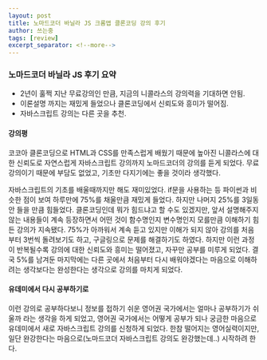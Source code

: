 ```yaml
---
layout: post
title: 노마드코더 바닐라 JS 크롬앱 클론코딩 강의 후기
author: 쓰는중
tags: [review]
excerpt_separator: <!--more-->
---
```


<h3> 노마드코더 바닐라 JS 후기 요약</h3>

- 2년이 훌쩍 지난 무료강의인 만큼, 지금의 니콜라스의 강의력을 기대하면 안됨.
- 이론설명 까지는 재밌게 들었으나 클론코딩에서 신뢰도와 흥미가 떨어짐.
- 자바스크립트 강의는 다른 곳을 추천.

 <!--more-->

<h4>강의평</h4>

<p>코코아 클론코딩으로 HTML과 CSS를 만족스럽게 배웠기 때문에 높아진 니콜라스에 대한 신뢰도로 자연스럽게 자바스크립트 강의까지 노마드코더의 강의를 듣게 되었다.
  무료강의이기 때문에 부담도 없었고, 기초만 다지기에는 좋을 것이라 생각했다. </p>

<p>자바스크립트의 기초를 배울때까지만 해도 재미있었다. if문을 사용하는 등 파이썬과 비슷한 점이 보여 하루만에 75%를 채울만큼 재밌게 들었다. 하지만 나머지 25%를 3일동안 들을 만큼 힘들었다.  
클론코딩인데 뭐가 힘드냐고 할 수도 있겠지만, 앞서 설명해주지 않는 내용들이 계속 등장하면서 어떤 것이 함수명인지 변수명인지 모를만큼 이해하기 힘든 강의가 지속됐다. 75%가 아까워서 계속 듣고 있지만 이해가 되지 않아 강의를 처음부터 3번씩 돌려보기도 하고, 구글링으로 문제를 해결하기도 하였다. 하지만 이런 과정이 반복될수록 강의에 대한 신뢰도와 흥미는 떨어졌고, 자꾸만 공부를 미루게 되었다. 결국 5%를 남겨둔 마지막에는 다른 곳에서 처음부터 다시 배워야겠다는 마음으로 이해하려는 생각보다는 완성한다는 생각으로 강의를 마치게 되었다.
</p>

<h4>유데미에서 다시 공부하기로</h4>

<p>
이런 강의로 공부하다보니 정보를 접하기 쉬운 영어권 국가에서는 얼마나 공부하기가 쉬울까 라는 생각을 하게 되었고, 영어권 국가에서는 어떻게 공부가 되나 궁금한 마음으로 유데미에서 새로 자바스크립트 강의를 신청하게 되었다. 한참 떨어지는 영어실력이지만, 일단 완강한다는 마음으로(노마드코더 자바스크립트 강의도 완강했는데..) 시작하려 한다.</p>
